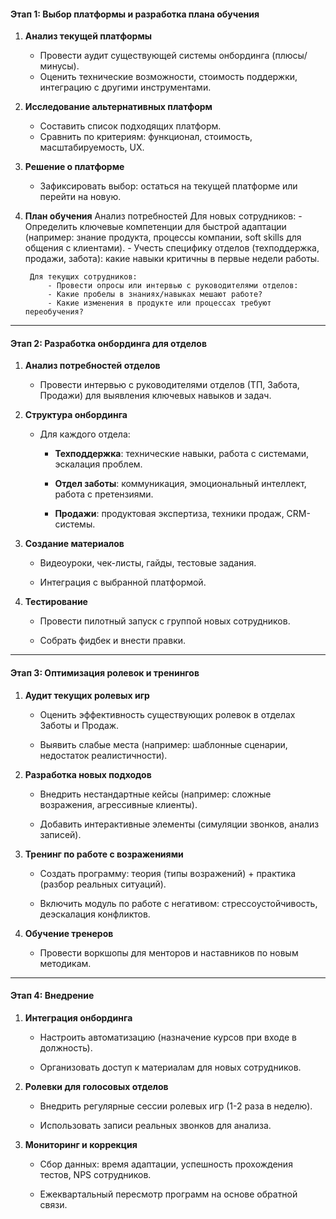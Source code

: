 #### **Этап 1: Выбор платформы и разработка плана обучения**

1. **Анализ текущей платформы**
    - Провести аудит существующей системы онбординга (плюсы/минусы).
    - Оценить технические возможности, стоимость поддержки, интеграцию с другими инструментами.
        
2. **Исследование альтернативных платформ**
    - Составить список подходящих платформ.
    - Сравнить по критериям: функционал, стоимость, масштабируемость, UX.
        
3. **Решение о платформе**
    - Зафиксировать выбор: остаться на текущей платформе или перейти на новую.
    
4. **План обучения**
	Анализ потребностей
		Для новых сотрудников:
			- Определить ключевые компетенции для быстрой адаптации (например: знание продукта, процессы компании, soft skills для общения с клиентами).
			- Учесть специфику отделов (техподдержка, продажи, забота): какие навыки критичны в первые недели работы.

		Для текущих сотрудников:
			- Провести опросы или интервью с руководителями отделов:
			- Какие пробелы в знаниях/навыках мешают работе?
			- Какие изменения в продукте или процессах требуют переобучения?
        

---

#### **Этап 2: Разработка онбординга для отделов**

1. **Анализ потребностей отделов**
    
    - Провести интервью с руководителями отделов (ТП, Забота, Продажи) для выявления ключевых навыков и задач.
        
2. **Структура онбординга**
    
    - Для каждого отдела:
        
        - **Техподдержка**: технические навыки, работа с системами, эскалация проблем.
            
        - **Отдел заботы**: коммуникация, эмоциональный интеллект, работа с претензиями.
            
        - **Продажи**: продуктовая экспертиза, техники продаж, CRM-системы.
            
3. **Создание материалов**
    
    - Видеоуроки, чек-листы, гайды, тестовые задания.
        
    - Интеграция с выбранной платформой.
        
4. **Тестирование**
    
    - Провести пилотный запуск с группой новых сотрудников.
        
    - Собрать фидбек и внести правки.
        

---

#### **Этап 3: Оптимизация ролевок и тренингов**

1. **Аудит текущих ролевых игр**
    
    - Оценить эффективность существующих ролевок в отделах Заботы и Продаж.
        
    - Выявить слабые места (например: шаблонные сценарии, недостаток реалистичности).
        
2. **Разработка новых подходов**
    
    - Внедрить нестандартные кейсы (например: сложные возражения, агрессивные клиенты).
        
    - Добавить интерактивные элементы (симуляции звонков, анализ записей).
        
3. **Тренинг по работе с возражениями**
    
    - Создать программу: теория (типы возражений) + практика (разбор реальных ситуаций).
        
    - Включить модуль по работе с негативом: стрессоустойчивость, деэскалация конфликтов.
        
4. **Обучение тренеров**
    
    - Провести воркшопы для менторов и наставников по новым методикам.
        

---

#### **Этап 4: Внедрение**

1. **Интеграция онбординга**
    
    - Настроить автоматизацию (назначение курсов при входе в должность).
        
    - Организовать доступ к материалам для новых сотрудников.
        
2. **Ролевки для голосовых отделов**
    
    - Внедрить регулярные сессии ролевых игр (1-2 раза в неделю).
        
    - Использовать записи реальных звонков для анализа.
        
3. **Мониторинг и коррекция**
    
    - Сбор данных: время адаптации, успешность прохождения тестов, NPS сотрудников.
        
    - Ежеквартальный пересмотр программ на основе обратной связи.